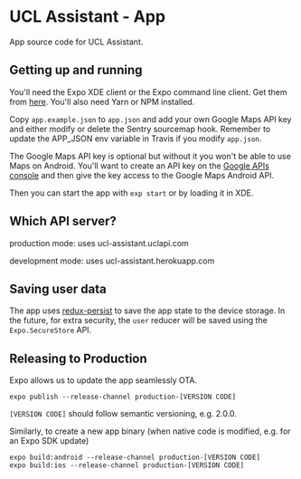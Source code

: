# UCL Assistant - App

App source code for UCL Assistant.

## Getting up and running

You'll need the Expo XDE client or the Expo command line client. Get them from
[here](https://expo.io/tools). You'll also need Yarn or NPM installed.

Copy `app.example.json` to `app.json` and add your own Google Maps API key and
either modify or delete the Sentry sourcemap hook. Remember to update the APP_JSON env variable in Travis if you modify  `app.json`.

The Google Maps API key is optional but without it you won't be able to use Maps
on Android. You'll want to create an API key on the
[Google APIs console](https://console.developers.google.com/apis/) and then give
the key access to the Google Maps Android API.

Then you can start the app with `exp start` or by loading it in XDE.

## Which API server?

production mode: uses ucl-assistant.uclapi.com

development mode: uses ucl-assistant.herokuapp.com

## Saving user data

The app uses [redux-persist](https://github.com/rt2zz/redux-persist) to save the
app state to the device storage. In the future, for extra security, the `user`
reducer will be saved using the `Expo.SecureStore` API.

## Releasing to Production

Expo allows us to update the app seamlessly OTA.

    expo publish --release-channel production-[VERSION CODE]

`[VERSION CODE]` should follow semantic versioning, e.g. 2.0.0.

Similarly, to create a new app binary (when native code is modified, e.g. for an Expo SDK update)

    expo build:android --release-channel production-[VERSION CODE]
    expo build:ios --release-channel production-[VERSION CODE]
